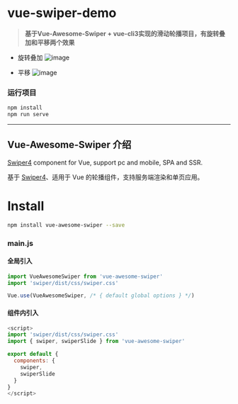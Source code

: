 # vue-swiper-demo
> **基于Vue-Awesome-Swiper + vue-cli3实现的滑动轮播项目，有旋转叠加和平移两个效果**

- 旋转叠加
![image](https://github.com/ccccai/vue-swiper-demo/blob/master/src/assets/rotate.gif)

- 平移
![image](https://github.com/ccccai/vue-swiper-demo/blob/master/src/assets/parallel.gif)

### 运行项目
``` bash
npm install
npm run serve
```

---------------------------------------------------------------------------------------------


## Vue-Awesome-Swiper 介绍
[Swiper4](http://www.swiper.com.cn) component for Vue, support pc and mobile, SPA and SSR.

基于 [Swiper4](http://www.swiper.com.cn)、适用于 Vue 的轮播组件，支持服务端渲染和单页应用。

# Install
``` bash
npm install vue-awesome-swiper --save
```

### main.js

#### 全局引入

``` javascript
import VueAwesomeSwiper from 'vue-awesome-swiper'
import 'swiper/dist/css/swiper.css'

Vue.use(VueAwesomeSwiper, /* { default global options } */)
```

#### 组件内引入

```javascript
<script>
import 'swiper/dist/css/swiper.css'
import { swiper, swiperSlide } from 'vue-awesome-swiper'

export default {
  components: {
    swiper,
    swiperSlide
  }
}
</script>
```
